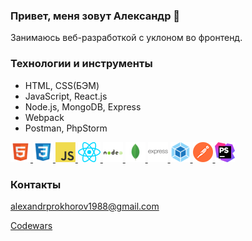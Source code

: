 <!-- _includes/image.html -->

### Привет, меня зовут Александр 👋
  Занимаюсь веб-разработкой с уклоном во фронтенд.
    
### Технологии и инструменты
  - HTML, CSS(БЭМ)
  - JavaScript, React.js
  - Node.js, MongoDB, Express
  - Webpack
  - Postman, PhpStorm
  
<a title="HTML" href="https://www.w3.org/html/" target="_blank">
  <img src="src/icons/html.png" alt="HTML"/>
</a>
<a title="CSS" href="https://www.w3schools.com/css/" target="_blank">
  <img src="src/icons/css.png" alt="CSS"/>
</a>
<a title="JavaScript" href="https://developer.mozilla.org/en-US/docs/Web/JavaScript" target="_blank">
  <img src="src/icons/javascript.png" alt="JavaScript"/>
</a>
<a title="React.js" href="https://reactjs.org/" target="_blank">
  <img src="src/icons/react.png" alt="React.js"/>
</a>
<a title="Node.js" href="https://nodejs.org" target="_blank">
  <img src="src/icons/node.png" alt="Node.js"/>
</a>
<a title="MongoDB" href="https://www.mongodb.com/" target="_blank">
  <img src="src/icons/mongo.png" alt="MongoDB"/>
</a>
<a title="Express" href="https://expressjs.com" target="_blank">
  <img src="src/icons/express.png" alt="Express"/>
</a>
<a title="Webpack" href="https://webpack.js.org/" target="_blank">
  <img src="src/icons/webpack.png" alt="Webpack"/>
</a>
<a title="Postman" href="https://postman.com" target="_blank">
  <img src="src/icons/postman.png" alt="postman"/>
</a>
<a title="PhpStorm" href="https://www.jetbrains.com/phpstorm/" target="_blank">
  <img src="src/icons/phpstorm.png" alt="PhpStorm"/>
</a>

### Контакты
[alexandrprokhorov1988@gmail.com](alexandrprokhorov1988@gmail.com "Email")

[Codewars](https://www.codewars.com/users/Alexandr%20Prokhorov "Codewars")

<!--!
**alexandrprokhorov1988/alexandrprokhorov1988** is a ✨ _special_ ✨ repository because its `README.md` (this file) appears on your GitHub profile.

Here are some ideas to get you started:

- 🔭 I’m currently working on ...
- 🌱 I’m currently learning ...
- 👯 I’m looking to collaborate on ...
- 🤔 I’m looking for help with ...
- 💬 Ask me about ...
- 📫 How to reach me: ...
- 😄 Pronouns: ...
- ⚡ Fun fact: ...
-->
